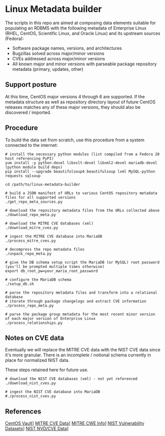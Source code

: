 # Linux Metadata builder

The scripts in this repo are aimed at composing data elements suitable for populating an RDBMS with the following metadata 
of Enterprise Linux (RHEL, CentOS, Scientific Linux, and Oracle Linux) and its upstream sources (Fedora):

- Software package names, versions, and architectures
- Bugzillas solved across major/minor versions
- CVEs addressed across major/minor versions
- All known major and minor versions with parseable package repository metadata (primary, updates, other)

## Support posture

At this time, CentOS major versions 4 through 6 are supported.
If the metadata structure as well as repository directory layout of future CentOS 
releases matches any of these major versions, they should also be discovered / imported.

## Procedure

To build the data set from scratch, use this procedure from a system connected to the internet:

```console
# install the necessary python modules (list compiled from a Fedora 20 host referencing PyPI)
yum install -y python-devel libxslt-devel libxml2-devel mariadb-devel (python module build deps) 
pip install --upgrade beautifulsoup4 beautifulsoup lxml MySQL-python requests sqlsoup

cd /path/to/linux-metadata-builder

# build a JSON manifest of URLs to various CentOS repository metadata files for all supported versions
./get_repo_meta_sources.py

# download the repository metadata files from the URLs collected above
./download_repo_meta.py

# download the MITRE CVE databases (xml)
./download_mitre_cves.py

# ingest the MITRE CVE database into MariaDB
./process_mitre_cves.py

# decompress the repo metadata files
./unpack_repo_meta.py

# give the DB schema setup script the MariaDB (or MySQL) root password (you'll be prompted multiple times otherwise)
export db_root_pw=your_maria_root_password

# configure the MariaDB schema
./setup_db.sh

# parse the repository metadata files and transform into a relational database
# iterate through package changelogs and extract CVE information
./process_repo_meta.py

# parse the package group metadata for the most recent minor version of each major version of Enterprise Linux
./process_relationships.py

```

## Notes on CVE data

Eventually we will replace the MITRE CVE data with the NIST CVE data since it's more granular.
There is an incomplete / notional schema currently in place for normalized NIST data.

These steps retained here for future use.

```console
# download the NIST CVE databases (xml) - not yet referenced
./download_nist_cves.py

# ingest the NIST CVE database into MariaDB
#./process_nist_cves.py
```


## References

[CentOS Vault](http://vault.centos.org/)]
[MITRE CVE Data](https://cve.mitre.org/data/downloads/)]
[MITRE CWE Info](http://cwe.mitre.org/data/index.html)]
[NIST Vulnerability Datasets](http://nvd.nist.gov/)]
[NIST NVD/CVE Data](http://nvd.nist.gov/download.cfm#CVE_FEED)]